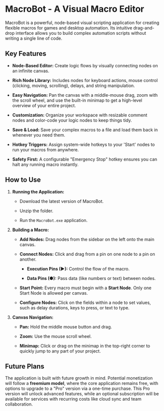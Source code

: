 MacroBot - A Visual Macro Editor
================================

MacroBot is a powerful, node-based visual scripting application for creating flexible macros for games and desktop automation. Its intuitive drag-and-drop interface allows you to build complex automation scripts without writing a single line of code.

Key Features
------------

-   **Node-Based Editor:** Create logic flows by visually connecting nodes on an infinite canvas.

-   **Rich Node Library:** Includes nodes for keyboard actions, mouse control (clicking, moving, scrolling), delays, and string manipulation.

-   **Easy Navigation:** Pan the canvas with a middle-mouse drag, zoom with the scroll wheel, and use the built-in minimap to get a high-level overview of your entire project.

-   **Customization:** Organize your workspace with resizable comment nodes and color-code your logic nodes to keep things tidy.

-   **Save & Load:** Save your complex macros to a file and load them back in whenever you need them.

-   **Hotkey Triggers:** Assign system-wide hotkeys to your 'Start' nodes to run your macros from anywhere.

-   **Safety First:** A configurable "Emergency Stop" hotkey ensures you can halt any running macro instantly.

How to Use
----------

1.  **Running the Application:**

    -   Download the latest version of MacroBot.

    -   Unzip the folder.

    -   Run the `MacroBot.exe` application.

2.  **Building a Macro:**

    -   **Add Nodes:** Drag nodes from the sidebar on the left onto the main canvas.

    -   **Connect Nodes:** Click and drag from a pin on one node to a pin on another.

        -   **Execution Pins (▶):** Control the flow of the macro.

        -   **Data Pins (●):** Pass data (like numbers or text) between nodes.

    -   **Start Point:** Every macro must begin with a **Start Node**. Only one Start Node is allowed per canvas.

    -   **Configure Nodes:** Click on the fields within a node to set values, such as delay durations, keys to press, or text to type.

3.  **Canvas Navigation:**

    -   **Pan:** Hold the middle mouse button and drag.

    -   **Zoom:** Use the mouse scroll wheel.

    -   **Minimap:** Click or drag on the minimap in the top-right corner to quickly jump to any part of your project.

Future Plans
------------

The application is built with future growth in mind. Potential monetization will follow a **freemium model**, where the core application remains free, with options to upgrade to a "Pro" version via a one-time purchase. This Pro version will unlock advanced features, while an optional subscription will be available for services with recurring costs like cloud sync and team collaboration.